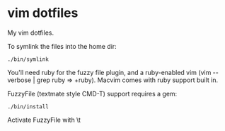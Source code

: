 vim dotfiles
============

My vim dotfiles.

To symlink the files into the home dir:

    ./bin/symlink

You'll need ruby for the fuzzy file plugin, and a ruby-enabled vim (vim --verbose | grep ruby => +ruby).  Macvim comes with ruby support built in.

FuzzyFile (textmate style CMD-T) support requires a gem:

    ./bin/install

Activate FuzzyFile with \t<space><filename>